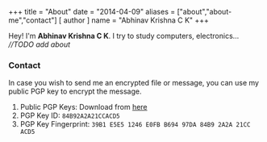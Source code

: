 +++
title = "About"
date = "2014-04-09"
aliases = ["about","about-me","contact"]
[ author ]
  name = "Abhinav Krishna C K"
+++

Hey! I'm **Abhinav Krishna C K**. I try to study computers, electronics...
*//TODO add about*


### Contact
In case you wish to send me an encrypted file or message, you can use my public PGP key to encrypt the message. 
1. Public PGP Keys: Download from [here](https://keys.openpgp.org/search?q=me@abhy.me)
2. PGP Key ID: `84B92A2A21CCACD5`
3. PGP Key Fingerprint: `39B1 E5E5 1246 E0FB B694 97DA 84B9 2A2A 21CC ACD5`
